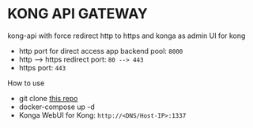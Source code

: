 # KONG API GATEWAY
kong-api with force redirect http to https and konga as admin UI for kong   
- http port for direct access app backend pool: `8000`
- http --> https redirect port: `80 --> 443`
- https port: `443`


How to use
- git clone [this repo](../../../)
- docker-compose up -d
- Konga WebUI for Kong: `http://<DNS/Host-IP>:1337`
